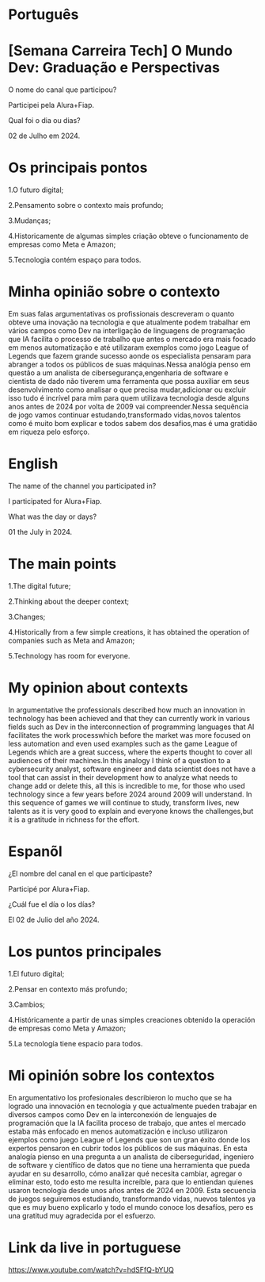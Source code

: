 # Português

# [Semana Carreira Tech] O Mundo Dev: Graduação e Perspectivas


O nome do canal que participou?

Participei pela Alura+Fiap.

Qual foi o dia ou dias?

02 de Julho em 2024.

# Os principais pontos

1.O futuro digital;

2.Pensamento sobre o contexto mais profundo;

3.Mudanças;

4.Historicamente de algumas simples criação obteve o funcionamento de empresas como Meta e Amazon;

5.Tecnologia contém espaço para todos. 



# Minha opinião sobre o contexto

<p>Em suas falas argumentativas os profissionais descreveram o quanto obteve uma inovação na tecnologia  e que atualmente podem trabalhar em vários campos como Dev na interligação de linguagens de programação que IA facilita o processo de trabalho que antes o mercado era mais focado em menos automatização e até utilizaram exemplos como jogo League of Legends que fazem grande sucesso  aonde os especialista pensaram para abranger a todos os públicos de suas máquinas.Nessa analógia penso em questão  a um analista de cibersegurança,engenharia  de software e cientista de dado  não tiverem uma ferramenta que possa auxiliar em seus  desenvolvimento como analisar o que precisa mudar,adicionar ou excluir isso tudo  é incrível  para mim para quem utilizava tecnologia desde alguns anos antes de 2024 por volta de 2009  vai compreender.Nessa sequência  de jogo vamos continuar estudando,transformado vidas,novos talentos como é muito bom explicar e todos sabem dos desafios,mas é uma gratidão em riqueza pelo esforço.</p>

# English

The name of the channel you participated in?

I participated for Alura+Fiap.

What was the day or days?

01 the July in 2024.

# The main points

1.The digital future;

2.Thinking about the deeper context;

3.Changes;

4.Historically from a few simple creations, it has obtained the operation of companies such as Meta and Amazon;

5.Technology has room for everyone.

# My opinion about contexts

<p>In argumentative the professionals described how much an innovation in technology has been achieved and that they can currently work in various fields such as Dev in the interconnection of programming languages that AI facilitates the work processwhich before the market was more focused on less automation and even used examples such as the game League of Legends which are a great success, where the experts thought to cover all audiences of their machines.In this analogy I think of a question to a cybersecurity analyst, software engineer and data scientist  does not have a tool that can assist in their development how to analyze what needs to change add or delete this, all this is incredible to me, for those who used technology since a few years before 2024 around 2009 will understand. In this sequence of games we will continue to study, transform lives, new talents as it is very good to explain and everyone knows the challenges,but it is a gratitude in richness for the effort.</p>

# Espanõl


¿El nombre del canal en el que participaste?

Participé por Alura+Fiap.

¿Cuál fue el día o los días?

El 02 de Julio del año 2024.

# Los puntos principales

1.El futuro digital;

2.Pensar en  contexto más profundo;

3.Cambios;

4.Históricamente a partir de unas simples creaciones obtenido la operación de empresas como Meta y Amazon;

5.La tecnología tiene espacio para todos.

# Mi opinión sobre los contextos

<p>En argumentativo los profesionales describieron lo mucho que se ha logrado una innovación en tecnología y que actualmente pueden trabajar en diversos campos como Dev en la interconexión de lenguajes de programación que la IA facilita  proceso de trabajo, que antes el mercado estaba más enfocado en menos automatización e incluso utilizaron ejemplos como  juego League of Legends que son un gran éxito donde los expertos pensaron en cubrir todos los públicos de sus máquinas. En esta analogía pienso en una pregunta a un analista de ciberseguridad, ingeniero de software y científico de datos que no tiene una herramienta que pueda ayudar en su desarrollo, cómo analizar qué necesita cambiar, agregar o eliminar esto, todo esto me resulta increíble, para que lo entiendan quienes usaron tecnología desde unos años antes de 2024 en 2009. Esta secuencia de juegos seguiremos estudiando, transformando vidas, nuevos talentos ya que es muy bueno explicarlo  y todo el mundo conoce los desafíos, pero es una gratitud muy agradecida por el esfuerzo.</p>

# Link da live in portuguese


https://www.youtube.com/watch?v=hdSFfQ-bYUQ

